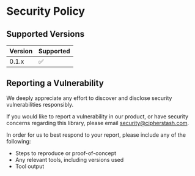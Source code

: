 # Security Policy

## Supported Versions

| Version | Supported          |
| ------- | ------------------ |
| 0.1.x   | :white_check_mark: |

## Reporting a Vulnerability

We deeply appreciate any effort to discover and disclose security vulnerabilities responsibly.

If you would like to report a vulnerability in our product, or have security concerns regarding this
library, please email security@cipherstash.com.

In order for us to best respond to your report, please include any of the following:

- Steps to reproduce or proof-of-concept
- Any relevant tools, including versions used
- Tool output
